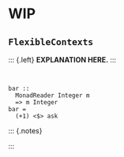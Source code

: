 # WIP

## `FlexibleContexts`

::: {.left}
**EXPLANATION HERE.**
:::

##

<pre class="no-highlight"><code data-trim data-noescape>
bar ::
  MonadReader Integer m
  => m Integer
bar =
  (+1) <$> ask
</code></pre>

::: {.notes}

:::
